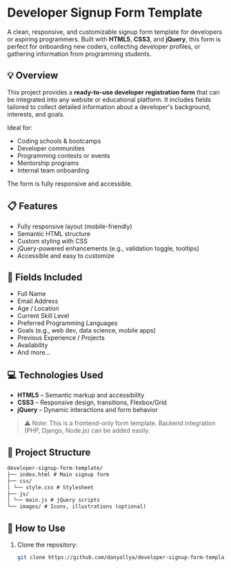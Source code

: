 
# Developer Signup Form Template

A clean, responsive, and customizable signup form template for developers or aspiring programmers. Built with **HTML5**, **CSS3**, and **jQuery**, this form is perfect for onboarding new coders, collecting developer profiles, or gathering information from programming students.

## 💡 Overview
This project provides a **ready-to-use developer registration form** that can be integrated into any website or educational platform. It includes fields tailored to collect detailed information about a developer's background, interests, and goals.

Ideal for:
- Coding schools & bootcamps
- Developer communities
- Programming contests or events
- Mentorship programs
- Internal team onboarding

The form is fully responsive and accessible.

## 📋 Features
- Fully responsive layout (mobile-friendly)
- Semantic HTML structure
- Custom styling with CSS
- jQuery-powered enhancements (e.g., validation toggle, tooltips)
- Accessible and easy to customize

## 📝 Fields Included
- Full Name
- Email Address
- Age / Location
- Current Skill Level
- Preferred Programming Languages
- Goals (e.g., web dev, data science, mobile apps)
- Previous Experience / Projects
- Availability
- And more...

## 💻 Technologies Used
- **HTML5** – Semantic markup and accessibility
- **CSS3** – Responsive design, transitions, Flexbox/Grid
- **jQuery** – Dynamic interactions and form behavior

> ⚠️ Note: This is a frontend-only form template. Backend integration (PHP, Django, Node.js) can be added easily.

## 📁 Project Structure
```markdown
developer-signup-form-template/
├── index.html # Main signup form
├── css/
│ └── style.css # Stylesheet
├── js/
│ └── main.js # jQuery scripts
└── images/ # Icons, illustrations (optional)
```
## 🚀 How to Use
1. Clone the repository:
   ```bash
   git clone https://github.com/danyallya/developer-signup-form-template.git
```
